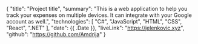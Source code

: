 {
    "title": "Project title",
    "summary": "This is a web application to help you track your expenses on multiple devices. It can integrate with your Google account as well.",
    "technologies": [
        "C#",
        "JavaScript",
        "HTML",
        "CSS",
        "React",
        ".NET"
    ],
    "date": {{ .Date }},
    "liveLink": "https://jelenkovic.xyz",
    "github": "https://github.com/Amdrija"
}